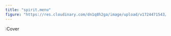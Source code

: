 ```yaml
---
title: "spirit.menu"
figure: "https://res.cloudinary.com/dn1q8h2ga/image/upload/v1724471543/spirit.menu/home_uopcxm.webp"
---
```


:Cover

<!-- :List -->
